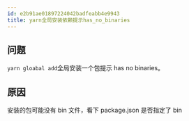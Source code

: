 ```yaml
---
id: e2b91ae01897224042badfeabb4e9943
title: yarn全局安装依赖提示has_no_binaries
---
```


## 问题

`yarn gloabal add`全局安装一个包提示 has no binaries。

## 原因

安装的包可能没有 bin 文件，看下 package.json 是否指定了 bin

